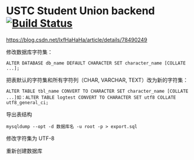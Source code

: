 # USTC Student Union backend [![Build Status](https://travis-ci.com/breakingdevil/USTC_stunion_backend.svg?token=9jooK4Qfof8h4FFgpnEK&branch=master)](https://travis-ci.com/breakingdevil/USTC_stunion_backend)

https://blog.csdn.net/lxfHaHaHa/article/details/78490249

修改数据库字符集：

    ALTER DATABASE db_name DEFAULT CHARACTER SET character_name [COLLATE ...];
    
把表默认的字符集和所有字符列（CHAR, VARCHAR, TEXT）改为新的字符集：

    ALTER TABLE tbl_name CONVERT TO CHARACTER SET character_name [COLLATE ...]如：ALTER TABLE logtest CONVERT TO CHARACTER SET utf8 COLLATE utf8_general_ci;

导出表结构

    mysqldump --opt -d 数据库名 -u root -p > export.sql

修改字符集为 UTF-8

重新创建数据库 
